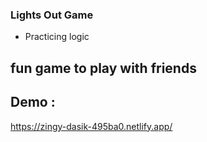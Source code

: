 ### Lights Out Game 
- Practicing logic 

## fun game to play with friends

## Demo :

https://zingy-dasik-495ba0.netlify.app/
